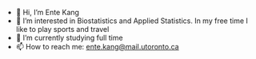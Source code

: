 - 👋 Hi, I’m Ente Kang
- 👀 I’m interested in Biostatistics and Applied Statistics. In my free time I like to play sports and travel
- 🌱 I’m currently studying full time
- 📫 How to reach me: ente.kang@mail.utoronto.ca

<!---
entekang/entekang is a ✨ special ✨ repository because its `README.md` (this file) appears on your GitHub profile.
You can click the Preview link to take a look at your changes.
--->
